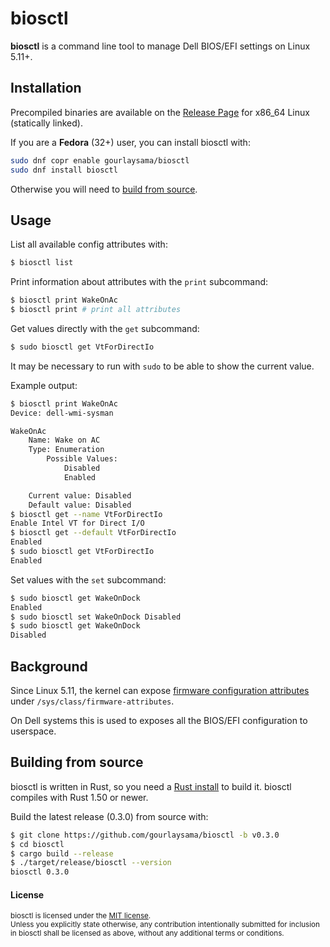 # biosctl

**biosctl** is a command line tool to manage Dell BIOS/EFI settings on Linux 5.11+.

## Installation

Precompiled binaries are available on the [Release Page] for x86_64 Linux (statically linked).

If you are a **Fedora** (32+) user, you can install biosctl with:

```sh
sudo dnf copr enable gourlaysama/biosctl
sudo dnf install biosctl
```

Otherwise you will need to [build from source](#building-from-source).

## Usage

List all available config attributes with:

```sh
$ biosctl list
```

Print information about attributes with the `print` subcommand:

```sh
$ biosctl print WakeOnAc
$ biosctl print # print all attributes
```

Get values directly with the `get` subcommand:
```sh
$ sudo biosctl get VtForDirectIo
```

It may be necessary to run with `sudo` to be able to show the current value.

Example output:

```sh
$ biosctl print WakeOnAc
Device: dell-wmi-sysman

WakeOnAc
    Name: Wake on AC
    Type: Enumeration
        Possible Values:
            Disabled
            Enabled

    Current value: Disabled
    Default value: Disabled
$ biosctl get --name VtForDirectIo
Enable Intel VT for Direct I/O
$ biosctl get --default VtForDirectIo
Enabled
$ sudo biosctl get VtForDirectIo
Enabled
```

Set values with the `set` subcommand:

```sh
$ sudo biosctl get WakeOnDock
Enabled
$ sudo biosctl set WakeOnDock Disabled
$ sudo biosctl get WakeOnDock
Disabled
```

## Background

Since Linux 5.11, the kernel can expose [firmware configuration attributes] under `/sys/class/firmware-attributes`.

On Dell systems this is used to exposes all the BIOS/EFI configuration to userspace.

## Building from source

biosctl is written in Rust, so you need a [Rust install] to build it. biosctl compiles with Rust 1.50 or newer.

Build the latest release (0.3.0) from source with:

```sh
$ git clone https://github.com/gourlaysama/biosctl -b v0.3.0
$ cd biosctl
$ cargo build --release
$ ./target/release/biosctl --version
biosctl 0.3.0

```

#### License

<sub>
biosctl is licensed under the <a href="LICENSE-MIT">MIT license</a>.
</sub>

<br>

<sub>
Unless you explicitly state otherwise, any contribution intentionally submitted
for inclusion in biosctl shall be licensed as above,
without any additional terms or conditions.
</sub>

[Rust install]: https://www.rust-lang.org/tools/install
[firmware configuration attributes]: https://www.kernel.org/doc/html/v5.11/admin-guide/abi-testing.html#abi-sys-class-firmware-attributes-attributes
[Release Page]: https://github.com/gourlaysama/biosctl/releases/latest